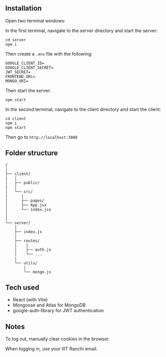 ## Installation

Open two terminal windows:

In the first terminal, navigate to the server directory and start the server:

    cd server
    npm i
    
Then create a `.env` file with the following:

    GOOGLE_CLIENT_ID=
    GOOGLE_CLIENT_SECRET=
    JWT_SECRET=
    FRONTEND_URL=
    MONGO_URI=

Then start the server:

    npm start

In the second terminal, navigate to the client directory and start the client:

    cd client
    npm i
    npm start

Then go to `http://localhost:3000`

## Folder structure

    /
    │
    ├── client/
    |   |
    │   ├── public/
    |   |
    │   └── src/
    |      |
    │      ├── pages/
    │      ├── App.jsx
    │      └── index.jsx
    │
    │
    └── server/
        |
        ├── index.js
        |
        ├── routes/
        |    |
        │    ├── auth.js
        |    └── ...
        |
        └── utils/
            |
            └── mongo.js

## Tech used

- React (with Vite)
- Mongoose and Atlas for MongoDB
- google-auth-library for JWT authentication

## Notes

To log out, manually clear cookies in the browser.

When logging in, use your IIIT Ranchi email.
